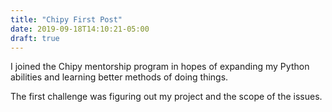 ```yaml
---
title: "Chipy First Post"
date: 2019-09-18T14:10:21-05:00
draft: true
---
```


I joined the Chipy mentorship program in hopes of expanding my Python abilities and learning better methods of doing things.

The first challenge was figuring out my project and the scope of the issues.
